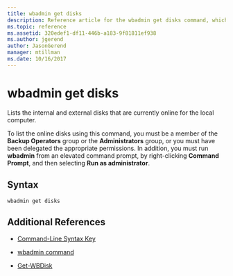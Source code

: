 ```yaml
---
title: wbadmin get disks
description: Reference article for the wbadmin get disks command, which lists the internal and external disks that are currently online for the local computer.
ms.topic: reference
ms.assetid: 320edef1-df11-446b-a183-9f81811ef938
ms.author: jgerend
author: JasonGerend
manager: mtillman
ms.date: 10/16/2017
---
```


# wbadmin get disks

Lists the internal and external disks that are currently online for the local computer.

To list the online disks using this command, you must be a member of the **Backup Operators** group or the **Administrators** group, or you must have been delegated the appropriate permissions. In addition, you must run **wbadmin** from an elevated command prompt, by right-clicking **Command Prompt**, and then selecting **Run as administrator**.

## Syntax

```
wbadmin get disks
```

## Additional References

- [Command-Line Syntax Key](command-line-syntax-key.md)

- [wbadmin command](wbadmin.md)

- [Get-WBDisk](/powershell/module/windowserverbackup/Get-WBDisk)

